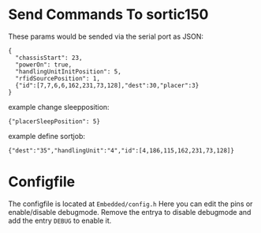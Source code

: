 # Send Commands To sortic150

These params would be sended via the serial port as JSON:

```
{
  "chassisStart": 23,
  "powerOn": true,
  "handlingUnitInitPosition": 5,
  "rfidSourcePosition": 1,
  {"id":[7,7,6,6,162,231,73,128],"dest":30,"placer":3}
}
```

example change sleepposition:

```
{"placerSleepPosition": 5}
```

example define sortjob:

```
{"dest":"35","handlingUnit":"4","id":[4,186,115,162,231,73,128]}
```

# Configfile

The configfile is located at `Embedded/config.h`
Here you can edit the pins or enable/disable debugmode.
Remove the entrya to disable debugmode and add the entry `DEBUG` to enable it.
